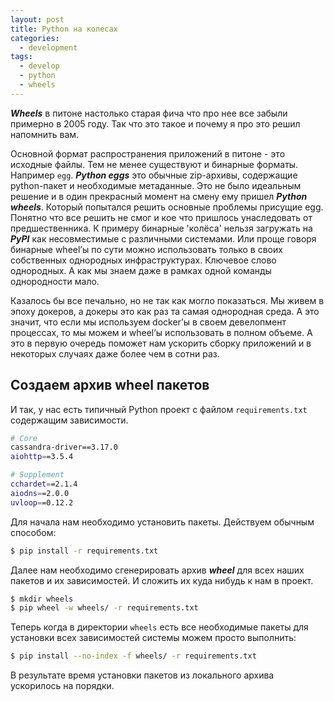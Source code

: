 ```yaml
---
layout: post
title: Python на колесах
categories:
  - development
tags:
  - develop
  - python
  - wheels
---
```


***Wheels*** в питоне настолько старая фича что про нее все забыли примерно в 2005 году. Так что это такое и почему я про это решил напомнить вам.

Основной формат распространения приложений в питоне - это исходные файлы. Тем не менее существуют и бинарные форматы. Например ```egg```. ***Python eggs*** это обычные zip-архивы, содержащие python-пакет и необходимые метаданные. Это не было идеальным решение и в один прекрасный момент на смену ему пришел ***Python wheels***. Который попытался решить основные проблемы присущие egg. Понятно что все решить не смог и кое что пришлось унаследовать от предшественника. К примеру бинарные 'колёса' нельзя загружать на ***PyPI*** как несовместимые с различными системами. Или проще говоря бинарные wheel’ы по сути можно использовать только в своих собственных однородных инфраструктурах. Ключевое слово однородных. А как мы знаем даже в рамках одной команды однородности мало.

Казалось бы все печально, но не так как могло показаться. Мы живем в эпоху докеров, а докеры это как раз та самая однородная среда. А это значит, что если мы используем docker’ы в своем девелопмент процессах, то мы можем и  wheel’ы использовать в полном объеме. А это в первую очередь поможет нам ускорить сборку приложений и в некоторых случаях даже более чем в сотни раз.

## Создаем архив wheel пакетов

И так, у нас есть типичный Python проект с файлом ```requirements.txt``` содержащим зависимости.

```bash
# Core
cassandra-driver==3.17.0
aiohttp==3.5.4

# Supplement
cchardet==2.1.4
aiodns==2.0.0
uvloop==0.12.2
```

Для начала нам необходимо установить пакеты. Действуем обычным способом:

```bash
$ pip install -r requirements.txt
```

Далее нам необходимо сгенерировать архив ***wheel*** для всех наших пакетов и их зависимостей. И сложить их куда нибудь к нам в проект.

```bash
$ mkdir wheels
$ pip wheel -w wheels/ -r requirements.txt 
```

Теперь когда в директории ```wheels``` есть все необходимые пакеты для установки всех зависимостей системы можем просто выполнить:

```bash
$ pip install --no-index -f wheels/ -r requirements.txt
```

В результате время установки пакетов из локального архива ускорилось на порядки.